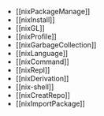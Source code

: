 - [[nixPackageManage]]
- [[nixInstall]]
- [[nixGL]]
- [[nixProfile]]
- [[nixGarbageCollection]]
- [[nixLanguage]]
- [[nixCommand]]
- [[nixRepl]]
- [[nixDerivation]]
- [[nix-shell]]
- [[nixCreatRepo]]
- [[nixImportPackage]]
